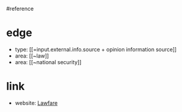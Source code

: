 #reference 

# edge
- type: [[=input.external.info.source + opinion information source]]
- area: [[~law]]
- area: [[~national security]]

# link
- website: [Lawfare](https://www.lawfareblog.com/)